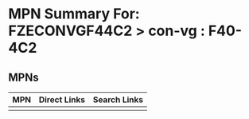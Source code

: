 



# MPN Summary For: FZECONVGF44C2 > con-vg : F40-4C2

## MPNs
  

|MPN|Direct Links|Search Links|
| :--- | :--- | :--- |
||||
